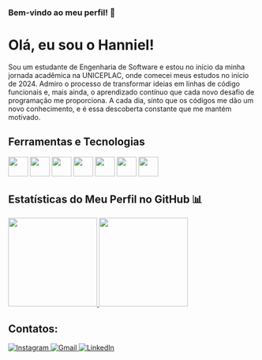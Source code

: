 ### Bem-vindo ao meu perfil! 👋
 
# Olá, eu sou o Hanniel! 

Sou um estudante de Engenharia de Software e estou no início da minha jornada acadêmica na UNICEPLAC, onde comecei meus estudos no início de 2024. Admiro o processo de transformar ideias em linhas de código funcionais e, mais ainda, o aprendizado contínuo que cada novo desafio de programação me proporciona. A cada dia, sinto que os códigos me dão um novo conhecimento, e é essa descoberta constante que me mantém motivado.


## Ferramentas e Tecnologias

<img loading="lazy" src="https://cdn.jsdelivr.net/gh/devicons/devicon/icons/git/git-original.svg" width="40" height="40"/> <img loading="lazy" src="https://cdn.jsdelivr.net/gh/devicons/devicon/icons/javascript/javascript-original.svg" width="40" height="40"/> <img loading="lazy" src="https://cdn.jsdelivr.net/gh/devicons/devicon/icons/python/python-original.svg" width="40" height="40"/> <img loading="lazy" src="https://cdn.jsdelivr.net/gh/devicons/devicon/icons/html5/html5-original.svg" width="40" height="40"/> <img loading="lazy" src="https://cdn.jsdelivr.net/gh/devicons/devicon/icons/css3/css3-original.svg" width="40" height="40"/> <img loading="lazy" src="https://cdn.jsdelivr.net/gh/devicons/devicon/icons/java/java-plain.svg" width="40" height="40"/> <img loading="lazy" src="https://cdn.jsdelivr.net/gh/devicons/devicon/icons/c/c-original.svg" width="40" height="40"/>

## Estatísticas do Meu Perfil no GitHub 📊
<div>
  <a href="https://github.com/HannielAlencar">
    <img loading="lazy" height="180em" src="https://github-readme-stats.vercel.app/api/top-langs/?username=HannielAlencar&layout=compact&langs_count=7&theme=dracula"/>
    <img loading="lazy" height="180em" src="https://github-readme-stats.vercel.app/api?username=HannielAlencar&show_icons=true&theme=dracula&include_all_commits=true&count_private=true"/>
  </a>
</div>
          
          
## Contatos:

<div>
  <a href="https://www.instagram.com/hanniel.alencar/" target="_blank">
    <img loading="lazy" src="https://img.shields.io/badge/-Instagram-%23E4405F?style=for-the-badge&logo=instagram&logoColor=white" alt="Instagram">
  </a>
  <a href="mailto:hannielsantos73@gmail.com" target="_blank">
    <img loading="lazy" src="https://img.shields.io/badge/Gmail-D14836?style=for-the-badge&logo=gmail&logoColor=white" alt="Gmail">
  </a>
  <a href="https://www.linkedin.com/in/hanniel-santos-de-alencar-14943b243/" target="_blank">
    <img loading="lazy" src="https://img.shields.io/badge/-LinkedIn-%230077B5?style=for-the-badge&logo=linkedin&logoColor=white" alt="LinkedIn">
  </a>   
</div>
